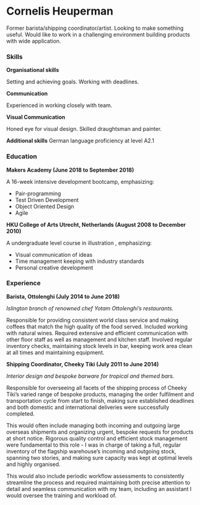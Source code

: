 # Cornelis Heuperman
Former barista/shipping coordinator/artist. Looking to make something useful. Would like to work in a challenging environment building  products with wide application.

### Skills
**Organisational skills**

Setting and achieving goals.
Working with deadlines.

**Communication**

Experienced in working closely with team.

**Visual Communication**

Honed eye for visual design.
Skilled draughtsman and painter.

**Additional skills**
German language proficiency at  level A2.1

### Education
**Makers Academy (June 2018 to September 2018)**

A 16-week intensive development bootcamp, emphasizing:
- Pair-programming
- Test Driven Development
- Object Oriented Design
- Agile

**HKU College of Arts Utrecht, Netherlands (August 2008 to December 2010)**

A undergraduate level course in illustration , emphasizing:
- Visual communication of ideas
- Time management keeping with industry standards
- Personal creative development

### Experience

**Barista, Ottolenghi (July 2014 to June 2018)**

*Islington branch of renowned chef Yotam Ottolenghi’s restaurants.*

Responsible for providing consistent world class service and making coffees that match the high quality of the food served. Included working with natural wines.
Required extensive and efficient communication with other floor staff as well as management and kitchen staff. 
Involved regular inventory checks, maintaining stock levels in bar, keeping work area clean at all times and maintaining equipment.


**Shipping Coordinator, Cheeky Tiki (July 2011 to June 2014)**

*Interior design and bespoke barware for tropical and themed bars.*

Responsible for overseeing all facets of the shipping process of Cheeky Tiki’s varied range of bespoke products, managing the order fulfilment and transportation cycle from start to finish, making sure established deadlines and both domestic and international deliveries were successfully completed. 

This would often include managing both incoming and outgoing large overseas shipments and organizing urgent, bespoke requests for products at short notice. Rigorous quality control and efficient stock management were fundamental to this role - I was in charge of taking a full, regular inventory of the flagship warehouse’s incoming and outgoing stock, spanning two stories, and making sure capacity was kept at optimal levels and highly organised.

This would also include periodic workflow assessments to consistently streamline the process and required maintaining both precise attention to detail and seamless communication with my team, including an assistant I would oversee the training and workload of.
